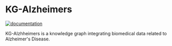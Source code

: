 # KG-Alzheimers
[![documentation](https://img.shields.io/badge/-Documentation-purple?logo=read-the-docs&logoColor=white&style=for-the-badge)](https://Knowledge-Graph-Hub.github.io/kg-alzheimers/)


KG-Alzhheimers is a knowledge graph integrating biomedical data related to Alzheimer's
Disease.


